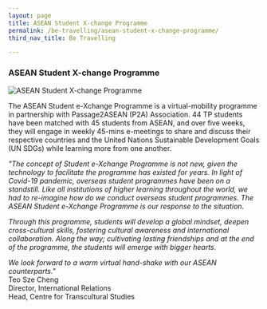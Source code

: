 ```yaml
---
layout: page
title: ASEAN Student X-change Programme
permalink: /be-travelling/asean-student-x-change-programme/
third_nav_title: Be Travelling

---
```

### ASEAN Student X-change Programme ###
![ASEAN Student X-change Programme]({{site.baseurl}}/images/BeTravelling-ASEAN_Student_Exchange.png)

The ASEAN Student e-Xchange Programme is a virtual-mobility programme in partnership with Passage2ASEAN (P2A) Association. 44 TP students have been matched with 45 students from ASEAN, and over five weeks, they will engage in weekly 45-mins e-meetings to share and discuss their respective countries and the United Nations Sustainable Development Goals (UN SDGs) while learning more from one another.


<i>"The concept of Student e-Xchange Programme is not new, given the technology to facilitate the programme has existed for years.  In light of Covid-19 pandemic, overseas student programmes have been on a standstill. Like all institutions of higher learning throughout the world, we had to re-imagine how do we conduct overseas student programmes. The ASEAN Student e-Xchange Programme is our response to the situation. 

Through this programme, students will develop a global mindset, deepen cross-cultural skills, fostering cultural awareness and international collaboration.  Along the way; cultivating lasting friendships and at the end of the programme, the students will emerge with bigger hearts.  

We look forward to a warm virtual hand-shake with our ASEAN counterparts."</i> 
<br>
Teo Sze Cheng<br>
Director, International Relations<br>
Head, Centre for Transcultural Studies
